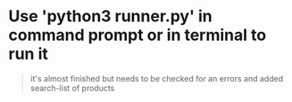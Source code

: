 # Use 'python3 runner.py' in command prompt or in terminal to run it
> it's almost finished but needs to be checked for an errors and added search-list of products
